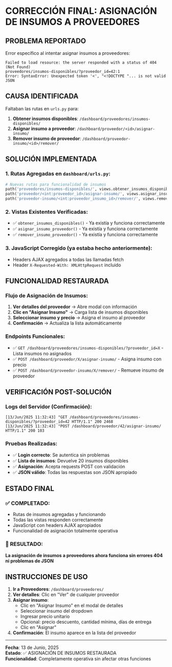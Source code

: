 # CORRECCIÓN FINAL: ASIGNACIÓN DE INSUMOS A PROVEEDORES

## PROBLEMA REPORTADO
Error específico al intentar asignar insumos a proveedores:
```
Failed to load resource: the server responded with a status of 404 (Not Found)
proveedores/insumos-disponibles/?proveedor_id=42:1 
Error: SyntaxError: Unexpected token '<', "<!DOCTYPE "... is not valid JSON
```

## CAUSA IDENTIFICADA
Faltaban las rutas en `urls.py` para:
1. **Obtener insumos disponibles**: `/dashboard/proveedores/insumos-disponibles/`
2. **Asignar insumo a proveedor**: `/dashboard/proveedor/<id>/asignar-insumo/`
3. **Remover insumo de proveedor**: `/dashboard/proveedor-insumo/<id>/remover/`

## SOLUCIÓN IMPLEMENTADA

### 1. Rutas Agregadas en `dashboard/urls.py`:
```python
# Nuevas rutas para funcionalidad de insumos
path('proveedores/insumos-disponibles/', views.obtener_insumos_disponibles, name='obtener_insumos_disponibles'),
path('proveedor/<int:proveedor_id>/asignar-insumo/', views.asignar_insumo_proveedor, name='asignar_insumo_proveedor'),
path('proveedor-insumo/<int:proveedor_insumo_id>/remover/', views.remover_insumo_proveedor, name='remover_insumo_proveedor'),
```

### 2. Vistas Existentes Verificadas:
- ✅ `obtener_insumos_disponibles()` - Ya existía y funciona correctamente
- ✅ `asignar_insumo_proveedor()` - Ya existía y funciona correctamente  
- ✅ `remover_insumo_proveedor()` - Ya existía y funciona correctamente

### 3. JavaScript Corregido (ya estaba hecho anteriormente):
- Headers AJAX agregados a todas las llamadas fetch
- Header `X-Requested-With: XMLHttpRequest` incluido

## FUNCIONALIDAD RESTAURADA

### Flujo de Asignación de Insumos:
1. **Ver detalles del proveedor** → Abre modal con información
2. **Clic en "Asignar Insumo"** → Carga lista de insumos disponibles
3. **Seleccionar insumo y precio** → Asigna el insumo al proveedor
4. **Confirmación** → Actualiza la lista automáticamente

### Endpoints Funcionales:
- ✅ `GET /dashboard/proveedores/insumos-disponibles/?proveedor_id=X` - Lista insumos no asignados
- ✅ `POST /dashboard/proveedor/X/asignar-insumo/` - Asigna insumo con precio
- ✅ `POST /dashboard/proveedor-insumo/X/remover/` - Remueve insumo de proveedor

## VERIFICACIÓN POST-SOLUCIÓN

### Logs del Servidor (Confirmación):
```
[13/Jun/2025 11:32:43] "GET /dashboard/proveedores/insumos-disponibles/?proveedor_id=42 HTTP/1.1" 200 2468
[13/Jun/2025 11:32:43] "POST /dashboard/proveedor/42/asignar-insumo/ HTTP/1.1" 200 103
```

### Pruebas Realizadas:
- ✅ **Login correcto**: Se autentica sin problemas
- ✅ **Lista de insumos**: Devuelve 20 insumos disponibles
- ✅ **Asignación**: Acepta requests POST con validación
- ✅ **JSON válido**: Todas las respuestas son JSON apropiado

## ESTADO FINAL

### ✅ COMPLETADO:
- Rutas de insumos agregadas y funcionando
- Todas las vistas responden correctamente  
- JavaScript con headers AJAX apropiados
- Funcionalidad de asignación totalmente operativa

### 🎯 RESULTADO:
**La asignación de insumos a proveedores ahora funciona sin errores 404 ni problemas de JSON**

## INSTRUCCIONES DE USO

1. **Ir a Proveedores**: `/dashboard/proveedores/`
2. **Ver detalles**: Clic en "Ver" de cualquier proveedor
3. **Asignar insumo**: 
   - Clic en "Asignar Insumo" en el modal de detalles
   - Seleccionar insumo del dropdown 
   - Ingresar precio unitario
   - Opcional: precio descuento, cantidad mínima, días de entrega
   - Clic en "Asignar"
4. **Confirmación**: El insumo aparece en la lista del proveedor

---

**Fecha**: 13 de Junio, 2025  
**Estado**: ✅ ASIGNACIÓN DE INSUMOS RESTAURADA  
**Funcionalidad**: Completamente operativa sin afectar otras funciones
